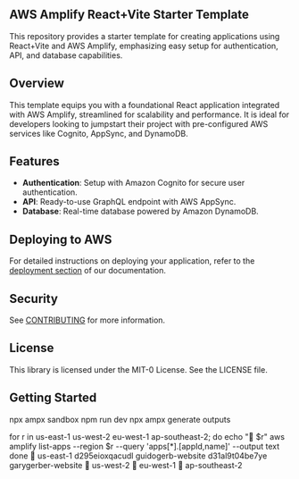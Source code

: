 ## AWS Amplify React+Vite Starter Template

This repository provides a starter template for creating applications using React+Vite and AWS Amplify, emphasizing easy setup for authentication, API, and database capabilities.

## Overview

This template equips you with a foundational React application integrated with AWS Amplify, streamlined for scalability and performance. It is ideal for developers looking to jumpstart their project with pre-configured AWS services like Cognito, AppSync, and DynamoDB.

## Features

- **Authentication**: Setup with Amazon Cognito for secure user authentication.
- **API**: Ready-to-use GraphQL endpoint with AWS AppSync.
- **Database**: Real-time database powered by Amazon DynamoDB.

## Deploying to AWS

For detailed instructions on deploying your application, refer to the [deployment section](https://docs.amplify.aws/react/start/quickstart/#deploy-a-fullstack-app-to-aws) of our documentation.

## Security

See [CONTRIBUTING](CONTRIBUTING.md#security-issue-notifications) for more information.

## License

This library is licensed under the MIT-0 License. See the LICENSE file.

## Getting Started
npx ampx sandbox
npm run dev
npx ampx generate outputs


for r in us-east-1 us-west-2 eu-west-1 ap-southeast-2; do
echo "🔎 $r"
aws amplify list-apps --region $r --query 'apps[*].[appId,name]' --output text
done
🔎 us-east-1
d295eioxqacudl  guidogerb-website
d31al9t04be7ye  garygerber-website
🔎 us-west-2
🔎 eu-west-1
🔎 ap-southeast-2